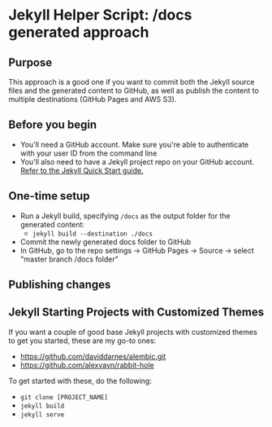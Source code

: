 # Jekyll Helper Script: /docs generated approach

## Purpose

This approach is a good one if you want to commit both the Jekyll source files and the generated content to GitHub, as well as publish the content to multiple destinations (GitHub Pages and AWS S3).

## Before you begin
* You'll need a GitHub account. Make sure you're able to authenticate with your user ID from the command line
* You'll also need to have a Jekyll project repo on your GitHub account. [Refer to the Jekyll Quick Start guide.](https://jekyllrb.com/docs/quickstart)

## One-time setup
* Run a Jekyll build, specifying `/docs` as the output folder for the generated content:
    * ```jekyll build --destination ./docs```
* Commit the newly generated docs folder to GitHub
* In GitHub, go to the repo settings -> GitHub Pages -> Source -> select "master branch /docs folder"

## Publishing changes

## Jekyll Starting Projects with Customized Themes

If you want a couple of good base Jekyll projects with customized themes to get you started, these are my go-to ones:
* https://github.com/daviddarnes/alembic.git
* https://github.com/alexvayn/rabbit-hole

To get started with these, do the following:
* `git clone [PROJECT_NAME]`
* `jekyll build`
* `jekyll serve`

